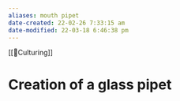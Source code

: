 ```yaml
---
aliases: mouth pipet
date-created: 22-02-26 7:33:15 am
date-modified: 22-03-18 6:46:38 pm
---
```

[[🧫Culturing]]
# Creation of a glass pipet

